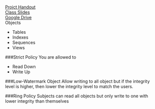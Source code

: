 [Projct Handout](https://drive.google.com/file/d/0Bx2RUcQJmFxnZjJtc3VVOGxUYU0/edit?usp=sharing)
<br />
[Class Slides](https://drive.google.com/folderview?id=0Bx2RUcQJmFxnZzdFeVZreldEN1U&usp=sharing)
<br/>
[Google Drive](https://drive.google.com/folderview?id=0Bx2RUcQJmFxnUlktQ1dRajJkdXc&usp=sharing)
<br/>
Objects
- Tables
- Indexes
- Sequences
- Views

###Strict Policy
You are allowed to
- Read Down
- Write Up

###Low-Watermark Object
Allow writing to all object but if the integrity level is higher, then lower the integrity level to match the users.

###Ring Policy
Subjects can read all objects but only write to one with lower integrity than themselves
